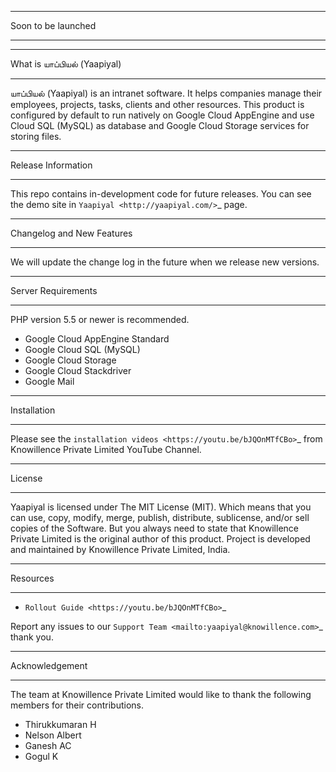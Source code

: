 *******************
Soon to be launched
*******************

*******************
What is யாப்பியல் (Yaapiyal)
*******************
யாப்பியல் (Yaapiyal) is an intranet software. It helps companies manage their employees, projects, tasks, clients and other resources.
This product is configured by default to run natively on Google Cloud AppEngine and use Cloud SQL (MySQL) as database and 
Google Cloud Storage services for storing files. 

*******************
Release Information
*******************

This repo contains in-development code for future releases. You can see the demo site in  `Yaapiyal
<http://yaapiyal.com/>`_ page. 

**************************
Changelog and New Features
**************************

We will update the change log in the future when we release new versions.

*******************
Server Requirements
*******************

PHP version 5.5 or newer is recommended.

-  Google Cloud AppEngine Standard
-  Google Cloud SQL (MySQL)
-  Google Cloud Storage
-  Google Cloud Stackdriver
-  Google Mail

************
Installation
************

Please see the `installation videos <https://youtu.be/bJQOnMTfCBo>`_
from Knowillence Private Limited YouTube Channel.

*******
License
*******

Yaapiyal is licensed under The MIT License (MIT). Which means that you can use, 
copy, modify, merge, publish, distribute, sublicense, and/or sell copies of the Software. 
But you always need to state that Knowillence Private Limited is the original author of this product.
Project is developed and maintained by Knowillence Private Limited, India.

*********
Resources
*********

-   `Rollout Guide <https://youtu.be/bJQOnMTfCBo>`_

Report any issues to our `Support Team <mailto:yaapiyal@knowillence.com>`_ thank you.

***************
Acknowledgement
***************

The team at Knowillence Private Limited would like to thank the following members for their contributions.
-  Thirukkumaran H
-  Nelson Albert
-  Ganesh AC
-  Gogul K
